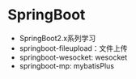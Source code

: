 # SpringBoot
- SpringBoot2.x系列学习
- springboot-fileupload：文件上传
- springboot-wesocket: wesocket
- springboot-mp: mybatisPlus